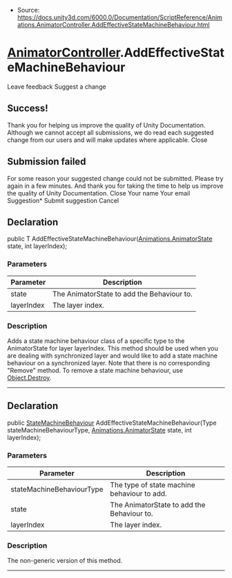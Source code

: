 * Source: https://docs.unity3d.com/6000.0/Documentation/ScriptReference/Animations.AnimatorController.AddEffectiveStateMachineBehaviour.html

#  [AnimatorController](https://docs.unity3d.com/6000.0/Documentation/ScriptReference/Animations.AnimatorController.html).AddEffectiveStateMachineBehaviour
Leave feedback
Suggest a change
## Success!
Thank you for helping us improve the quality of Unity Documentation. Although we cannot accept all submissions, we do read each suggested change from our users and will make updates where applicable.
Close
## Submission failed
For some reason your suggested change could not be submitted. Please <a>try again</a> in a few minutes. And thank you for taking the time to help us improve the quality of Unity Documentation.
Close
Your name Your email Suggestion* Submit suggestion
Cancel
## Declaration
public T AddEffectiveStateMachineBehaviour([Animations.AnimatorState](https://docs.unity3d.com/6000.0/Documentation/ScriptReference/Animations.AnimatorState.html) state, int layerIndex); 
### Parameters
Parameter | Description  
---|---  
state | The AnimatorState to add the Behaviour to.  
layerIndex | The layer index.  
### Description
Adds a state machine behaviour class of a specific type to the AnimatorState for layer layerIndex. This method should be used when you are dealing with synchronized layer and would like to add a state machine behaviour on a synchronized layer. Note that there is no corresponding "Remove" method. To remove a state machine behaviour, use [Object.Destroy](https://docs.unity3d.com/6000.0/Documentation/ScriptReference/Object.Destroy.html).
* * *
## Declaration
public [StateMachineBehaviour](https://docs.unity3d.com/6000.0/Documentation/ScriptReference/StateMachineBehaviour.html) AddEffectiveStateMachineBehaviour(Type stateMachineBehaviourType, [Animations.AnimatorState](https://docs.unity3d.com/6000.0/Documentation/ScriptReference/Animations.AnimatorState.html) state, int layerIndex); 
### Parameters
Parameter | Description  
---|---  
stateMachineBehaviourType | The type of state machine behaviour to add.  
state | The AnimatorState to add the Behaviour to.  
layerIndex | The layer index.  
### Description
The non-generic version of this method.
* * *
